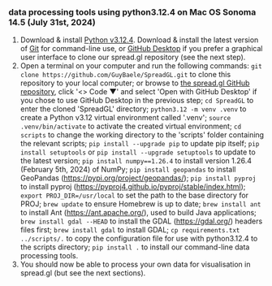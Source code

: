 ### data processing tools using python3.12.4 on Mac OS Sonoma 14.5 (July 31st, 2024)
1. Download & install [Python v3.12.4](https://www.python.org/downloads/). Download & install the latest version of [Git](https://git-scm.com/downloads) for command-line use, or [GitHub Desktop](https://github.com/apps/desktop) if you prefer a graphical user interface to clone our spread.gl repository (see the next step).
2. Open a terminal on your computer and run the following commands:
`git clone https://github.com/GuyBaele/SpreadGL.git` to clone this repository to your local computer; or browse to [the spread.gl GitHub repository](https://github.com/GuyBaele/SpreadGL), click '<> Code ▼' and select 'Open with GitHub Desktop' if you chose to use GitHub Desktop in the previous step;
`cd SpreadGL` to enter the cloned 'SpreadGL' directory;
`python3.12 -m venv .venv` to create a Python v3.12 virtual environment called '.venv';
`source .venv/bin/activate` to activate the created virtual environment;
`cd scripts` to change the working directory to the 'scripts' folder containing the relevant scripts;
`pip install --upgrade pip` to update pip itself;
`pip install setuptools` or `pip install --upgrade setuptools` to update to the latest version;
`pip install numpy==1.26.4` to install version 1.26.4 (February 5th, 2024) of NumPy;
`pip install geopandas` to install GeoPandas (https://pypi.org/project/geopandas/);
`pip install pyproj` to install pyproj (https://pyproj4.github.io/pyproj/stable/index.html);
`export PROJ_DIR=/usr/local` to set the  path to the base directory for PROJ;
`brew update` to ensure Homebrew is up to date;
`brew install ant` to install Ant (https://ant.apache.org/), used to build Java applications;
`brew install gdal --HEAD` to install the GDAL (https://gdal.org/) headers files first;
`brew install gdal` to install GDAL;
`cp requirements.txt ../scripts/.` to copy the configuration file for use with python3.12.4 to the scripts directory;
`pip install .` to install our command-line data processing tools.
3. You should now be able to process your own data for visualisation in spread.gl (but see the next sections).
